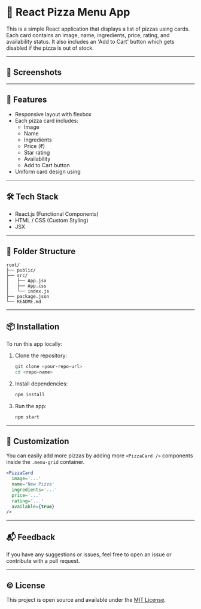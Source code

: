 # 🍕 React Pizza Menu App

This is a simple React application that displays a list of pizzas using cards. Each card contains an image, name, ingredients, price, rating, and availability status. It also includes an 'Add to Cart' button which gets disabled if the pizza is out of stock.

---

## 📸 Screenshots


---

## 🚀 Features

- Responsive layout with flexbox
- Each pizza card includes:
  - Image
  - Name
  - Ingredients
  - Price (₹)
  - Star rating
  - Availability
  - Add to Cart button
- Uniform card design using 

---

## 🛠 Tech Stack

- React.js (Functional Components)
- HTML / CSS (Custom Styling)
- JSX

---

## 📂 Folder Structure

```
root/
├── public/
├── src/
│   ├── App.jsx
│   ├── App.css
│   └── index.js
├── package.json
└── README.md
```

---

## 📦 Installation

To run this app locally:

1. Clone the repository:
   ```bash
   git clone <your-repo-url>
   cd <repo-name>
   ```

2. Install dependencies:
   ```bash
   npm install
   ```

3. Run the app:
   ```bash
   npm start
   ```

---

## 🔧 Customization

You can easily add more pizzas by adding more `<PizzaCard />` components inside the `.menu-grid` container.

```jsx
<PizzaCard
  image='...'
  name='New Pizza'
  ingredients='...'
  price='...'
  rating='...'
  available={true}
/>
```

---

## 📬 Feedback

If you have any suggestions or issues, feel free to open an issue or contribute with a pull request.

---

## © License

This project is open source and available under the [MIT License](LICENSE).

